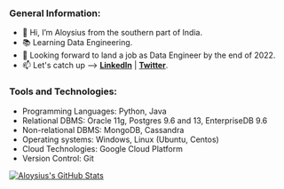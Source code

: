 ### General Information:

- :wave: Hi, I’m Aloysius from the southern part of India.
- :books: Learning Data Engineering.
- :briefcase: Looking forward to land a job as Data Engineer by the end of 2022.
- :mailbox: Let's catch up --> [**LinkedIn**](https://www.linkedin.com/in/aloysius-vidhun-mon) | [**Twitter**](https://twitter.com/aloysius_05).


### Tools and Technologies:

- Programming Languages: Python, Java
- Relational DBMS: Oracle 11g, Postgres 9.6 and 13, EnterpriseDB 9.6
- Non-relational DBMS: MongoDB, Cassandra
- Operating systems: Windows, Linux (Ubuntu, Centos)
- Cloud Technologies: Google Cloud Platform
- Version Control: Git

[![Aloysius's GitHub Stats](https://github-readme-stats.vercel.app/api?username=Trojan0101&hide=contribs,prs&show_icons=true&theme=tokyonight)](https://github.com/Trojan0101)

<!---
Trojan0101/Trojan0101 is a ✨ special ✨ repository because its `README.md` (this file) appears on your GitHub profile.
You can click the Preview link to take a look at your changes.
--->
